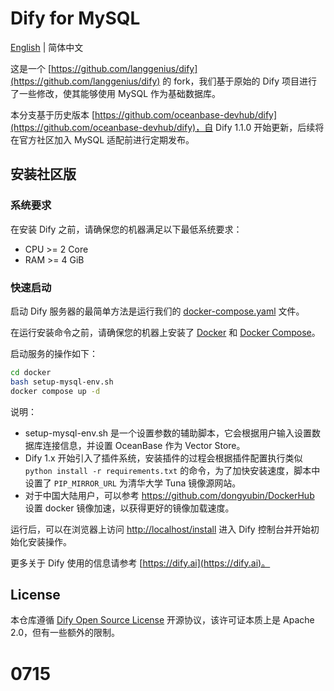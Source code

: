 # Dify for MySQL

[English](README.md) | 简体中文

这是一个 [https://github.com/langgenius/dify](https://github.com/langgenius/dify)  的 fork，我们基于原始的 Dify 项目进行了一些修改，使其能够使用 MySQL 作为基础数据库。

本分支基于历史版本 [https://github.com/oceanbase-devhub/dify](https://github.com/oceanbase-devhub/dify)，自 Dify 1.1.0 开始更新，后续将在官方社区加入 MySQL 适配前进行定期发布。

## 安装社区版

### 系统要求

在安装 Dify 之前，请确保您的机器满足以下最低系统要求：

- CPU >= 2 Core
- RAM >= 4 GiB

### 快速启动

启动 Dify 服务器的最简单方法是运行我们的 [docker-compose.yaml](docker/docker-compose.yaml) 文件。

在运行安装命令之前，请确保您的机器上安装了 [Docker](https://docs.docker.com/get-docker/) 和 [Docker Compose](https://docs.docker.com/compose/install/)。

启动服务的操作如下：

```bash
cd docker
bash setup-mysql-env.sh
docker compose up -d
```

说明：
- setup-mysql-env.sh 是一个设置参数的辅助脚本，它会根据用户输入设置数据库连接信息，并设置 OceanBase 作为 Vector Store。
- Dify 1.x 开始引入了插件系统，安装插件的过程会根据插件配置执行类似 `python install -r requirements.txt` 的命令，为了加快安装速度，脚本中设置了 `PIP_MIRROR_URL` 为清华大学 Tuna 镜像源网站。
- 对于中国大陆用户，可以参考 https://github.com/dongyubin/DockerHub 设置 docker 镜像加速，以获得更好的镜像加载速度。

运行后，可以在浏览器上访问 [http://localhost/install](http://localhost/install) 进入 Dify 控制台并开始初始化安装操作。

更多关于 Dify 使用的信息请参考 [https://dify.ai](https://dify.ai)。

## License

本仓库遵循 [Dify Open Source License](LICENSE) 开源协议，该许可证本质上是 Apache 2.0，但有一些额外的限制。
# 0715